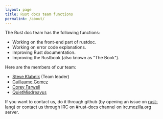 ```yaml
---
layout: page
title: Rust docs team functions
permalink: /about/
---
```


The Rust doc team has the following functions:

 * Working on the front-end part of rustdoc.
 * Working on error code explanations.
 * Improving Rust documentation.
 * Improving the Rustbook (also known as "The Book").

Here are the members of our team:

 * [Steve Klabnik](https://github.com/steveklabnik) (Team leader)
 * [Guillaume Gomez](https://github.com/GuillaumeGomez)
 * [Corey Farwell](https://github.com/frewsxcv)
 * [QuietMisdreavus](https://github.com/QuietMisdreavus)

If you want to contact us, do it through github (by opening an issue on [rust-lang](https://github.com/rust-lang/rust)) or contact us through IRC on #rust-docs channel on irc.mozilla.org server.
